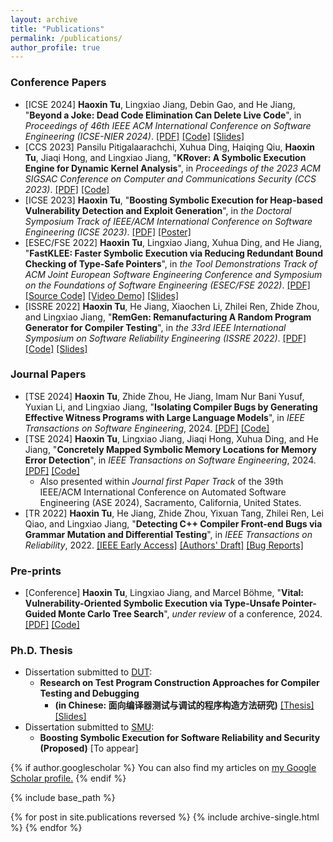 ```yaml
---
layout: archive
title: "Publications"
permalink: /publications/
author_profile: true
---
```

### Conference Papers
* [ICSE 2024] **Haoxin Tu**, Lingxiao Jiang, Debin Gao, and He Jiang, "**Beyond a Joke: Dead Code Elimination Can Delete Live Code**", in *Proceedings of 46th IEEE ACM International Conference on Software Engineering (ICSE-NIER 2024)*. [[PDF]](https://haoxintu.github.io/files/icse2024-nier-camera-ready.pdf) [[Code]](https://github.com/haoxintu/Xdead) [[Slides]](https://haoxintu.github.io/files/Xdead-ICSE-NIER-slides.pdf)
 * [CCS 2023] Pansilu Pitigalaarachchi, Xuhua Ding, Haiqing Qiu, **Haoxin Tu**, Jiaqi Hong, and Lingxiao Jiang, "**KRover: A Symbolic Execution Engine for Dynamic Kernel Analysis**", in *Proceedings of the 2023 ACM SIGSAC Conference on Computer and Communications Security (CCS 2023)*. [[PDF]](https://haoxintu.github.io/files/ccs2023_krover.pdf) [[Code]](https://github.com/KRoverSystems/KRover)
 * [ICSE 2023] **Haoxin Tu**, "**Boosting Symbolic Execution for Heap-based Vulnerability Detection and Exploit Generation**", in *the Doctoral Symposium Track of IEEE/ACM International Conference on Software Engineering (ICSE 2023)*. [[PDF]](https://haoxintu.github.io/files/icse23-ds-paper.pdf) [[Poster]](https://haoxintu.github.io/files/icse23-ds-poster.pdf)
 * [ESEC/FSE 2022] **Haoxin Tu**, Lingxiao Jiang, Xuhua Ding, and He Jiang, "**FastKLEE: Faster Symbolic Execution via Reducing Redundant Bound Checking of Type-Safe Pointers**", in *the Tool Demonstrations Track of ACM Joint European Software Engineering Conference and Symposium on the Foundations of Software Engineering (ESEC/FSE 2022)*. [[PDF]](https://haoxintu.github.io/files/fse2022-FastKLEE.pdf) [[Source Code]](https://github.com/haoxintu/FastKLEE) [[Video Demo]](https://youtu.be/iLLlZD384zM) [[Slides]](https://haoxintu.github.io/files/FastKLEE-slides.pdf)
 * [ISSRE 2022] **Haoxin Tu**, He Jiang, Xiaochen Li, Zhilei Ren, Zhide Zhou, and Lingxiao Jiang, "**RemGen: Remanufacturing A Random Program Generator for Compiler Testing**", in *the 33rd IEEE International Symposium on Software Reliability Engineering (ISSRE 2022)*. [[PDF]](https://haoxintu.github.io/files/issre2022-camera-ready.pdf) [[Code]](https://github.com/haoxintu/RemCCG) [[Slides]](https://haoxintu.github.io/files/RemGen-slides.pdf)


### Journal Papers
 * [TSE 2024] **Haoxin Tu**, Zhide Zhou, He Jiang, Imam Nur Bani Yusuf, Yuxian Li, and Lingxiao Jiang, "**Isolating Compiler Bugs by Generating Effective Witness Programs with Large Language Models**", in *IEEE Transactions on Software Engineering*, 2024. [[PDF]](https://arxiv.org/pdf/2307.00593.pdf) [[Code]](https://github.com/haoxintu/LLM4CBI)
 * [TSE 2024] **Haoxin Tu**, Lingxiao Jiang, Jiaqi Hong, Xuhua Ding, and He Jiang, "**Concretely Mapped Symbolic Memory Locations for Memory Error Detection**", in *IEEE Transactions on Software Engineering*, 2024. [[PDF]](https://haoxintu.github.io/files/SymLoc_TSE2024_Just_Accepted.pdf) [[Code]](https://github.com/haoxintu/SymLoc)
     * Also presented within *Journal first Paper Track* of the 39th IEEE/ACM International Conference on Automated Software Engineering (ASE 2024), Sacramento, California, United States.
 * [TR 2022] **Haoxin Tu**, He Jiang, Zhide Zhou, Yixuan Tang, Zhilei Ren, Lei Qiao, and Lingxiao Jiang, "**Detecting C++ Compiler Front-end Bugs via Grammar Mutation and Differential Testing**", in *IEEE Transactions on Reliability*, 2022. [[IEEE Early Access]](https://ieeexplore.ieee.org/document/9777893) [[Authors' Draft]](https://haoxintu.github.io/files/tr-2022-draft.pdf) [[Bug Reports]](https://github.com/haoxintu/CCOFT/blob/main/reported-bugs.md)

### Pre-prints
 * [Conference] **Haoxin Tu**, Lingxiao Jiang, and Marcel Böhme, "**Vital: Vulnerability-Oriented Symbolic Execution via Type-Unsafe Pointer-Guided Monte Carlo Tree Search**", *under review* of a conference, 2024. [[PDF]](https://arxiv.org/pdf/2408.08772) [[Code]](https://github.com/haoxintu/Vital)


### Ph.D. Thesis

 * Dissertation submitted to [DUT](https://www.dlut.edu.cn/):
   * **Research on Test Program Construction Approaches for Compiler Testing and Debugging**
     * **(in Chinese: 面向编译器测试与调试的程序构造方法研究)** [[Thesis]](https://haoxintu.github.io/files/dut_thesis.pdf) [[Slides]](https://haoxintu.github.io/files/dut_phd_thesis_defense_slides.pdf)
 * Dissertation submitted to [SMU](https://www.smu.edu.sg/):
   * **Boosting Symbolic Execution for Software Reliability and Security (Proposed)** [To appear]


{% if author.googlescholar %}
  You can also find my articles on <u><a href="{{author.googlescholar}}">my Google Scholar profile</a>.</u>
{% endif %}

{% include base_path %}

{% for post in site.publications reversed %}
  {% include archive-single.html %}
{% endfor %}
